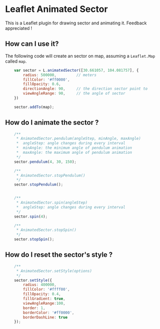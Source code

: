 # Leaflet Animated Sector

This is a Leaflet plugin for drawing sector and animating it. Feedback appreciated !

## How can I use it?

The following code will create an sector on map, assuming a `Leaflet.Map` called `map`.

```javascript
	var sector = L.animatedSector([30.661057, 104.081757], {
        radius: 500000,			// meters
        fillColor: '#ff0000',
        fillOpacity: 0.6,
        directionAngle: 90,		// the direction sector point to
        viewAngleRange: 90,		// the angle of sector
    })

	sector.addTo(map); 
```

## How do I animate the sector ?

```javascript
	/**
     * AnimatedSector.pendulum(angleStep, minAngle, maxAngle)
     *  angleStep: angle changes during every interval
     *  minAngle: the minimum angle of pendulum animation
     *  maxAngle: the maximum angle of pendulum animation
     */
    sector.pendulum(4, 30, 150);

	/**
	 * AnimatedSector.stopPendulum()
	 */
	sector.stopPendulum();


	/**
     * AnimatedSector.spin(angleStep)
     *  angleStep: angle changes during every interval
     */
	sector.spin(4);

	/**
	 * AnimatedSector.stopSpin()
	 */
    sector.stopSpin();
```

## How do I reset the sector's style ?

```javascript
	/**
     * AnimatedSector.setStyle(options)
     */
	sector.setStyle({
		radius: 400000,
		fillColor: '#ffff00',
		fillOpacity: 0.4,
		fillGradient: true,
		viewAngleRange:100,
		border: 1,          
		borderColor: '#ff0000',
		borderDashLine: true
	});
```	
